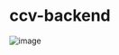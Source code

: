 # ccv-backend

![image](https://github.com/machadoah/ccv-backend-lp4/assets/96703665/f4f57bd2-fb06-4648-8809-542c2b179375)
